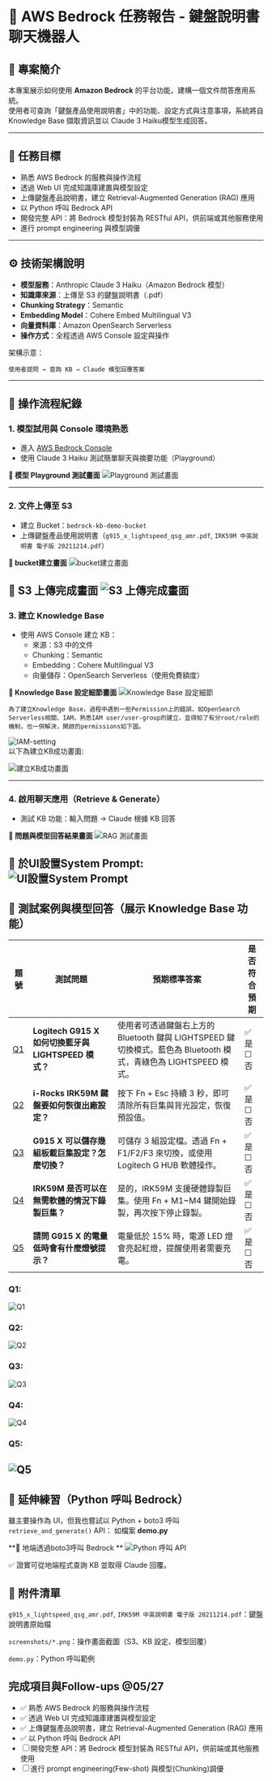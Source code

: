 # 🧠 AWS Bedrock 任務報告 - 鍵盤說明書聊天機器人

## 📘 專案簡介

本專案展示如何使用 **Amazon Bedrock** 的平台功能，建構一個文件問答應用系統。  
使用者可查詢「鍵盤產品使用說明書」中的功能、設定方式與注意事項，系統將自 Knowledge Base 擷取資訊並以 Claude 3 Haiku模型生成回答。

---

## 🎯 任務目標

- 熟悉 AWS Bedrock 的服務與操作流程
- 透過 Web UI 完成知識庫建置與模型設定
- 上傳鍵盤產品說明書，建立 Retrieval-Augmented Generation (RAG) 應用
- 以 Python 呼叫 Bedrock API
- 開發完整 API：將 Bedrock 模型封裝為 RESTful API，供前端或其他服務使用
- 進行 prompt engineering 與模型調優

---

## ⚙️ 技術架構說明

- **模型服務**：Anthropic Claude 3 Haiku（Amazon Bedrock 模型）
- **知識庫來源**：上傳至 S3 的鍵盤說明書（.pdf）
- **Chunking Strategy**：Semantic
- **Embedding Model**：Cohere Embed Multilingual V3
- **向量資料庫**：Amazon OpenSearch Serverless
- **操作方式**：全程透過 AWS Console 設定與操作

架構示意：
```
使用者提問 → 查詢 KB → Claude 模型回覆答案
```

---

## 🧾 操作流程紀錄

### 1. 模型試用與 Console 環境熟悉

- 進入 [AWS Bedrock Console](https://console.aws.amazon.com/bedrock/)
- 使用 Claude 3 Haiku 測試簡單聊天與摘要功能（Playground）

**📸 模型 Playground 測試畫面**
![Playground 測試畫面](./screenshots/Playground-test.png)

---

### 2. 文件上傳至 S3

- 建立 Bucket：`bedrock-kb-demo-bucket`
- 上傳鍵盤產品使用說明書（`g915_x_lightspeed_qsg_amr.pdf`, `IRK59M 中英說明書 電子版 20211214.pdf`）

**📸 bucket建立畫面**
![bucket建立畫面](./screenshots/bucket-create.png)

**📸 S3 上傳完成畫面**
![S3 上傳完成畫面](./screenshots/S3-upload.png)
---

### 3. 建立 Knowledge Base

- 使用 AWS Console 建立 KB：
    - 來源：S3 中的文件
    - Chunking：Semantic
    - Embedding：Cohere Multilingual V3
    - 向量儲存：OpenSearch Serverless（使用免費額度）

**📸 Knowledge Base 設定細節畫面**
![Knowledge Base 設定細節](./screenshots/kb-details.png)
<br>
```
為了建立Knowledge Base，過程中遇到一些Permission上的錯誤，如OpenSearch Serverless相關、IAM，熟悉IAM user/user-group的建立，並得知了有分root/role的機制，也一併解決，開啟的permissions如下圖。
```

![IAM-setting](./screenshots/IAM-setting.png)
<br>
以下為建立KB成功畫面:

![建立KB成功畫面](./screenshots/kb-setting.png)

---

### 4. 啟用聊天應用（Retrieve & Generate）

- 測試 KB 功能：輸入問題 → Claude 根據 KB 回答

**📸 問題與模型回答結果畫面**
![RAG 測試畫面](./screenshots/rag-test.png)

**📸 於UI設置System Prompt:**
![UI設置System Prompt](./screenshots/system-prompt-ui.png)
---

## 🧪 測試案例與模型回答（展示 Knowledge Base 功能）

| 題號 | 測試問題                                       | 預期標準答案                                                                          | 是否符合預期  |
| -- | ------------------------------------------ | ------------------------------------------------------------------------------- | ------- |
| [Q1](#q1) | **Logitech G915 X 如何切換藍牙與 LIGHTSPEED 模式？** | 使用者可透過鍵盤右上方的 Bluetooth 鍵與 LIGHTSPEED 鍵切換模式。藍色為 Bluetooth 模式，青綠色為 LIGHTSPEED 模式。 | ✅ 是 ☐ 否 |
| [Q2](#q2) | **i-Rocks IRK59M 鍵盤要如何恢復出廠設定？**            | 按下 Fn + Esc 持續 3 秒，即可清除所有巨集與背光設定，恢復預設值。                                         | ✅ 是 ☐ 否 |
| [Q3](#q3) | **G915 X 可以儲存幾組板載巨集設定？怎麼切換？**              | 可儲存 3 組設定檔。透過 Fn + F1/F2/F3 來切換，或使用 Logitech G HUB 軟體操作。                        | ✅ 是 ☐ 否 |
| [Q4](#q4) | **IRK59M 是否可以在無需軟體的情況下錄製巨集？**              | 是的，IRK59M 支援硬體錄製巨集。使用 Fn + M1\~M4 鍵開始錄製，再次按下停止錄製。                               | ✅ 是 ☐ 否 |
| [Q5](#q5) | **請問 G915 X 的電量低時會有什麼燈號提示？**               | 電量低於 15% 時，電源 LED 燈會亮起紅燈，提醒使用者需要充電。                                             | ✅ 是 ☐ 否 |


### Q1:
![Q1](./screenshots/test-case/Q1.png)<br>
### Q2:
![Q2](./screenshots/test-case/Q2.png)<br>
### Q3:
![Q3](./screenshots/test-case/Q3.png)<br>
### Q4:
![Q4](./screenshots/test-case/Q4.png)<br>
### Q5:
![Q5](./screenshots/test-case/Q5.png)<br>
---

## 🧪 延伸練習（Python 呼叫 Bedrock）

雖主要操作為 UI，但我也嘗試以 Python + boto3 呼叫 `retrieve_and_generate()` API：
如檔案 **demo.py**

**📸 地端透過boto3呼叫 Bedrock **
![Python 呼叫 API](./screenshots/local-sdk-test.png)

✅ 證實可從地端程式查詢 KB 並取得 Claude 回覆。

## 📎 附件清單
`g915_x_lightspeed_qsg_amr.pdf`, `IRK59M 中英說明書 電子版 20211214.pdf`：鍵盤說明書原始檔

`screenshots/*.png`：操作畫面截圖（S3、KB 設定、模型回覆）

`demo.py`：Python 呼叫範例

## 完成項目與Follow-ups @05/27

- ✅ 熟悉 AWS Bedrock 的服務與操作流程
- ✅ 透過 Web UI 完成知識庫建置與模型設定
- ✅ 上傳鍵盤產品說明書，建立 Retrieval-Augmented Generation (RAG) 應用
- ✅ 以 Python 呼叫 Bedrock API
- ☐ 開發完整 API：將 Bedrock 模型封裝為 RESTful API，供前端或其他服務使用
- ☐ 進行 prompt engineering(Few-shot) 與模型(Chunking)調優
